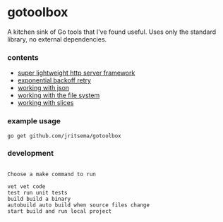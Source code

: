# gotoolbox

A kitchen sink of Go tools that I've found useful. Uses only the standard library, no external dependencies.

### contents

- [super lightweight http server framework](web)
- [exponential backoff retry](retry.go)
- [working with json](json.go)
- [working with the file system](fs.go)
- [working with slices](slice.go)

### example usage

```
go get github.com/jritsema/gotoolbox
```

### development

```

Choose a make command to run

vet vet code
test run unit tests
build build a binary
autobuild auto build when source files change
start build and run local project

```
